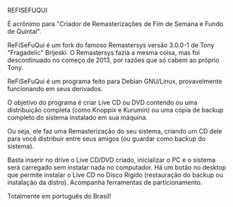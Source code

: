REFISEFUQUI

É acrônimo para "Criador de Remasterizações de Fim de Semana e Fundo de Quintal".

ReFiSeFuQui é um fork do famoso Remastersys versão 3.0.0-1 de Tony "Fragadelic" Brijeski. O Remastersys fazia a mesma coisa, mas foi descontinuado no começo de 2013, por razões que só cabem ao próprio Tony.

ReFiSeFuQui é um programa feito para Debian GNU/Linux, provavelmente funcionando em seus derivados.

O objetivo do programa é criar Live CD ou DVD contendo ou uma distribuição completa (como Knoppix e Kurumin) ou uma cópia de backup completo do sistema instalado em sua máquina.

Ou seja, ele faz uma Remasterização do seu sistema, criando um CD dele para você distribuir entre seus amigos (ou guardar como backup do sistema).

Basta inserir no drive o Live CD/DVD criado, inicializar o PC e o sistema será carregado sem instalar nada no computador. Há um botão no desktop que permite instalar o Live CD no Disco Rígido (restauração do backup ou instalação da distro). Acompanha ferramentas de particionamento.

Totalmente em português do Brasil!
